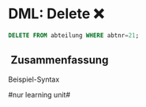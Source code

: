 # DML: Delete ❌
```sql
DELETE FROM abteilung WHERE abtnr=21;
```

##  Zusammenfassung
Beispiel-Syntax

#nur learning unit#